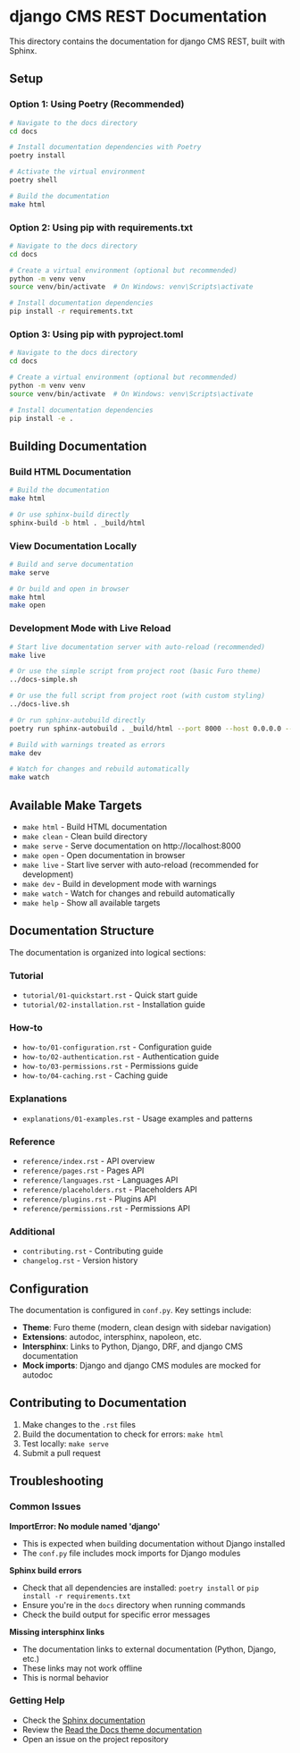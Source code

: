 # django CMS REST Documentation

This directory contains the documentation for django CMS REST, built with Sphinx.

## Setup

### Option 1: Using Poetry (Recommended)

```bash
# Navigate to the docs directory
cd docs

# Install documentation dependencies with Poetry
poetry install

# Activate the virtual environment
poetry shell

# Build the documentation
make html
```

### Option 2: Using pip with requirements.txt

```bash
# Navigate to the docs directory
cd docs

# Create a virtual environment (optional but recommended)
python -m venv venv
source venv/bin/activate  # On Windows: venv\Scripts\activate

# Install documentation dependencies
pip install -r requirements.txt
```

### Option 3: Using pip with pyproject.toml

```bash
# Navigate to the docs directory
cd docs

# Create a virtual environment (optional but recommended)
python -m venv venv
source venv/bin/activate  # On Windows: venv\Scripts\activate

# Install documentation dependencies
pip install -e .
```

## Building Documentation

### Build HTML Documentation

```bash
# Build the documentation
make html

# Or use sphinx-build directly
sphinx-build -b html . _build/html
```

### View Documentation Locally

```bash
# Build and serve documentation
make serve

# Or build and open in browser
make html
make open
```

### Development Mode with Live Reload

```bash
# Start live documentation server with auto-reload (recommended)
make live

# Or use the simple script from project root (basic Furo theme)
../docs-simple.sh

# Or use the full script from project root (with custom styling)
../docs-live.sh

# Or run sphinx-autobuild directly
poetry run sphinx-autobuild . _build/html --port 8000 --host 0.0.0.0 --open-browser

# Build with warnings treated as errors
make dev

# Watch for changes and rebuild automatically
make watch
```

## Available Make Targets

- `make html` - Build HTML documentation
- `make clean` - Clean build directory
- `make serve` - Serve documentation on http://localhost:8000
- `make open` - Open documentation in browser
- `make live` - Start live server with auto-reload (recommended for development)
- `make dev` - Build in development mode with warnings
- `make watch` - Watch for changes and rebuild automatically
- `make help` - Show all available targets

## Documentation Structure

The documentation is organized into logical sections:

### Tutorial
- `tutorial/01-quickstart.rst` - Quick start guide
- `tutorial/02-installation.rst` - Installation guide

### How-to
- `how-to/01-configuration.rst` - Configuration guide
- `how-to/02-authentication.rst` - Authentication guide
- `how-to/03-permissions.rst` - Permissions guide
- `how-to/04-caching.rst` - Caching guide

### Explanations
- `explanations/01-examples.rst` - Usage examples and patterns

### Reference
- `reference/index.rst` - API overview
- `reference/pages.rst` - Pages API
- `reference/languages.rst` - Languages API
- `reference/placeholders.rst` - Placeholders API
- `reference/plugins.rst` - Plugins API
- `reference/permissions.rst` - Permissions API

### Additional
- `contributing.rst` - Contributing guide
- `changelog.rst` - Version history

## Configuration

The documentation is configured in `conf.py`. Key settings include:

- **Theme**: Furo theme (modern, clean design with sidebar navigation)
- **Extensions**: autodoc, intersphinx, napoleon, etc.
- **Intersphinx**: Links to Python, Django, DRF, and django CMS documentation
- **Mock imports**: Django and django CMS modules are mocked for autodoc

## Contributing to Documentation

1. Make changes to the `.rst` files
2. Build the documentation to check for errors: `make html`
3. Test locally: `make serve`
4. Submit a pull request

## Troubleshooting

### Common Issues

**ImportError: No module named 'django'**
- This is expected when building documentation without Django installed
- The `conf.py` file includes mock imports for Django modules

**Sphinx build errors**
- Check that all dependencies are installed: `poetry install` or `pip install -r requirements.txt`
- Ensure you're in the `docs` directory when running commands
- Check the build output for specific error messages

**Missing intersphinx links**
- The documentation links to external documentation (Python, Django, etc.)
- These links may not work offline
- This is normal behavior

### Getting Help

- Check the [Sphinx documentation](https://www.sphinx-doc.org/)
- Review the [Read the Docs theme documentation](https://sphinx-rtd-theme.readthedocs.io/)
- Open an issue on the project repository 